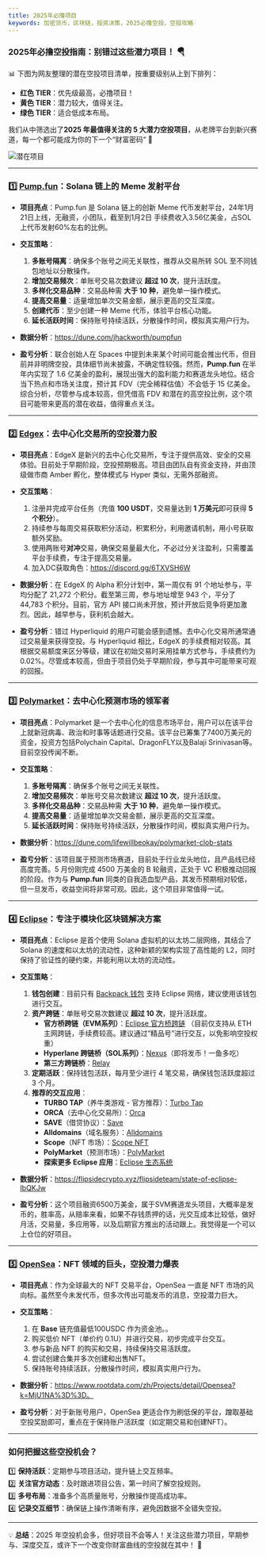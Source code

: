 ```yaml
---
title: 2025年必撸项目
keywords: 加密货币，区块链，投资决策，2025必撸空投，空投攻略
---
```


### **2025年必撸空投指南：别错过这些潜力项目！ 🪂**

📊 下图为网友整理的潜在空投项目清单，按重要级别从上到下排列：

- **红色 TIER**：优先级最高，必撸项目！
- **黄色 TIER**：潜力较大，值得关注。
- **绿色 TIER**：适合低成本布局。

我们从中筛选出了**2025 年最值得关注的 5 大潜力空投项目**，从老牌平台到新兴赛道，每一个都可能成为你的下一个“财富密码“ 🚀

![潜在项目](https://static.learn.css.show/mega_projects.jpg)

---
### **1️⃣ [Pump.fun](https://pump.fun/board)：Solana 链上的 Meme 发射平台**

- **项目亮点**：Pump.fun 是 Solana 链上的创新 Meme 代币发射平台，24年1月21日上线，无融资，小团队，截至到1月2日 手续费收入3.56亿美金，占SOL上代币发射60%左右的比例。
    
- **交互策略**：
    
    1. **多账号隔离**：确保多个账号之间无关联性，推荐从交易所转 SOL 至不同钱包地址以分散操作。
    2. **增加交易频次**：单账号交易次数建议 **超过 10 次**，提升活跃度。
    3. **多样化交易品种**：交易品种需 **大于 10 种**，避免单一操作模式。
    4. **提高交易量**：适量增加单次交易金额，展示更高的交互深度。
    5. **创建代币**：至少创建一种 Meme 代币，体验平台核心功能。
    6. **延长活跃时间**：保持账号持续活跃，分散操作时间，模拟真实用户行为。
    
- **数据分析**：https://dune.com/jhackworth/pumpfun
    
- **盈亏分析**：联合创始人在 Spaces 中提到未来某个时间可能会推出代币，但目前并非明牌空投，具体细节尚未披露，不确定性较强。然而，**Pump.fun** 在半年内实现了 1.6 亿美金的盈利，展现出强大的盈利能力和赛道龙头地位。结合当下热点和市场关注度，预计其 FDV（完全稀释估值）不会低于 15 亿美金。综合分析，尽管参与成本较高，但凭借高 FDV 和潜在的高空投比例，这个项目可能带来更高的潜在收益，值得重点关注。

---
### **2️⃣ [Edgex](https://pro.edgex.exchange/referral/landing/103290890)：去中心化交易所的空投潜力股**

- **项目亮点**：EdgeX 是新兴的去中心化交易所，专注于提供高效、安全的交易体验。目前处于早期阶段，空投预期极高。项目由团队自有资金支持，并由顶级做市商 Amber 孵化，整体模式与 Hyper 类似，无需外部融资。
    
- **交互策略**：
    1. 注册并完成平台任务（充值 **100 USDT**，交易量达到 **1 万美元**即可获得 **5 个积分**）。
    2. 持续参与每周交易获取积分活动，积累积分，利用邀请机制，用小号获取额外奖励。
    3. 使用两账号**对冲**交易，确保交易量最大化，不必过分关注盈利，只需覆盖平台手续费，专注于提高交易量。
    4. 加入DC获取角色：https://discord.gg/6TXVSH6W
    
- **数据分析**：在 EdgeX 的 Alpha 积分计划中，第一周仅有 91 个地址参与，平均分配了 21,272 个积分。截至第三周，参与地址增至 943 个，平分了 44,783 个积分。目前，官方 API 接口尚未开放，预计开放后竞争将更加激烈。因此，越早参与，获利机会越大。
    
- **盈亏分析**：错过 Hyperliquid 的用户可能会感到遗憾。去中心化交易所通常通过交易量来获得空投。与 Hyperliquid 相比，EdgeX 的手续费相对较高。其根据交易额度来区分等级，建议在初始交易时采用挂单方式参与，手续费约为 0.02%。尽管成本较高，但由于项目仍处于早期阶段，参与其中可能带来可观的回报。

---
### **3️⃣ [Polymarket](https://polymarket.com/)：去中心化预测市场的领军者**

- **项目亮点**：Polymarket 是一个去中心化的信息市场平台，用户可以在该平台上就新冠病毒、政治和时事等话题进行交易。该平台已筹集了7400万美元的资金，投资方包括Polychain Capital、DragonFLY以及Balaji Srinivasan等。目前空投传闻不断。
    
- **交互策略**：
    
    1. **多账号隔离**：确保多个账号之间无关联性。
    2. **增加交易频次**：单账号交易次数建议 **超过 10 次**，提升活跃度。
    3. **多样化交易品种**：交易品种需 **大于 10 种**，避免单一操作模式。
    4. **提高交易量**：适量增加单次交易金额，展示更高的交互深度。
    5. **延长活跃时间**：保持账号持续活跃，分散操作时间，模拟真实用户行为。
    
- **数据分析**：https://dune.com/lifewillbeokay/polymarket-clob-stats
    
- **盈亏分析**：该项目属于预测市场赛道，目前处于行业龙头地位，且产品线已经高度完善。5 月份刚完成 4500 万美金的 B 轮融资，正处于 VC 积极推动回报的阶段。作为与 **Pump.fun** 同类的自我造血型产品，其发币预期相对较低，但一旦发币，收益空间将非常可观。因此，这个项目非常值得一试。

---

### **4️⃣ [Eclipse](https://www.eclipse.xyz/)：专注于模块化区块链解决方案**

- **项目亮点**：Eclipse 是首个使用 Solana 虚拟机的以太坊二层网络，其结合了 Solana 的速度和以太坊的流动性，这种新颖的架构实现了高性能的 L2，同时保持了验证性的硬约束，并能利用以太坊的流动性。
     
- **交互策略**：  
    1. **钱包创建**：目前只有 [Backpack 钱包](https://chromewebstore.google.com/detail/backpack/aflkmfhebedbjioipglgcbcmnbpgliof?hl=zh-CN) 支持 Eclipse 网络，建议使用该钱包进行交互。 
    2. **资产跨链**：单账号交易次数建议 **超过 10 次**，提升活跃度。
         - **官方桥跨链（EVM系列）**：[Eclipse 官方桥跨链](https://app.eclipse.xyz/bridge)  （目前仅支持从 ETH 主网跨链，手续费较高。建议通过“精品号”进行交互，以免影响空投权重）
         - **Hyperlane 跨链桥（SOL系列）**：[Nexus](https://www.usenexus.org/)（即将发币！一鱼多吃）
         - **第三方跨链桥**：[Relay](https://relay.link/)
    3. **定期活跃**：保持钱包活跃，每月至少进行 4 笔交易，确保钱包活跃度超过 3 个月。
    4. **推荐的交互应用**：
         - **TURBO TAP**（养牛类游戏 - 官方推荐）：[Turbo Tap](https://tap.eclipse.xyz/)
         - **ORCA**（去中心化交易所）：[Orca](https://www.orca.so/?chainId=eclipse)
         - **SAVE**（借贷协议）：[Save](https://eclipse.save.finance/)
         - **Alldomains**（域名服务）：[Alldomains](https://eclipse.alldomains.id/)
         - **Scope**（NFT 市场）：[Scope NFT](https://scopenft.xyz/)
         - **PolyMarket**（预测市场）：[PolyMarket](https://eclipse.skatechain.org/)
         - **探索更多 Eclipse 应用**：[Eclipse 生态系统](https://www.eclipse.xyz/ecosystem)
    
- **数据分析**：https://flipsidecrypto.xyz/flipsideteam/state-of-eclipse-IbQKJw
    
- **盈亏分析**：这个项目融资6500万美金，属于SVM赛道龙头项目，大概率是发币的，胜率高，从赔率来看，如果不存钱质押的话，光交互成本比较低，做好月活，交易量，多应用等，以及后期官方推出的活动跟上。我觉得是一个可以上仓位的好项目。
---
### **5️⃣ [OpenSea](https://opensea.io/)：NFT 领域的巨头，空投潜力爆表**

- **项目亮点**：作为全球最大的 NFT 交易平台，OpenSea 一直是 NFT 市场的风向标。虽然至今未发代币，但多次传出可能发币的消息，空投潜力巨大。
     
- **交互策略**：
    1. 在 **Base** 链充值最低100USDC 作为资金池。。
    2. 购买低价 NFT（单价约 0.1U）并进行交易，初步完成平台交互。
    3. 参与新品 NFT 的购买和交易，持续保持交易活跃度。
    4. 尝试创建合集并多次创建和出售NFT。
    5. 保持账号持续活跃，分散操作时间，模拟真实用户行为。
    
- **数据分析**：https://www.rootdata.com/zh/Projects/detail/Opensea?k=MjU1NA%3D%3D。
    
- **盈亏分析**：对于新账号用户，OpenSea 更适合作为刷低保的平台，蹭取基础空投奖励即可，重点在于保持账户活跃度（如定期交易和创建NFT）。

---

### **如何把握这些空投机会？**

1️⃣ **保持活跃**：定期参与项目活动，提升链上交互频率。  
2️⃣ **关注官方动态**：及时跟进项目公告，第一时间了解空投规则。  
3️⃣ **多号布局**：准备多个高质量账号，分散操作提高成功率。  
4️⃣ **记录交互细节**：确保链上操作清晰有序，避免因数据不全错失空投。

---

💡 **总结**：2025 年空投机会多，但好项目不会等人！关注这些潜力项目，早期参与、深度交互，或许下一个改变你财富曲线的空投就在其中！ 🚀

